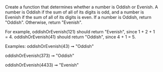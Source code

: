 Create a function that determines whether a number is Oddish or Evenish. A number is Oddish if the sum of all of its digits is odd, and a number is Evenish if the sum of all of its digits is even. If a number is Oddish, return "Oddish". Otherwise, return "Evenish".

For example, oddishOrEvenish(121) should return "Evenish", since 1 + 2 + 1 = 4. oddishOrEvenish(41) should return "Oddish", since 4 + 1 = 5.


Examples:
oddishOrEvenish(43) ➞ "Oddish"

oddishOrEvenish(373) ➞ "Oddish"

oddishOrEvenish(4433) ➞ "Evenish"